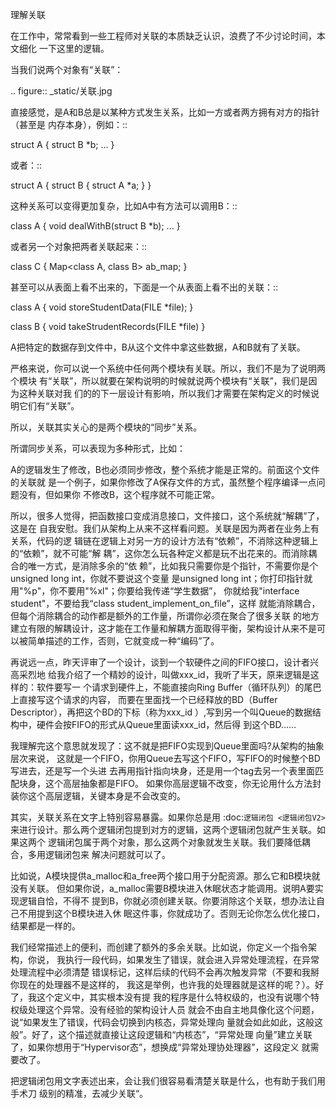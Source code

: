         
理解关联

在工作中，常常看到一些工程师对关联的本质缺乏认识，浪费了不少讨论时间，本文细化
一下这里的逻辑。

当我们说两个对象有“关联”：

  .. figure:: _static/关联.jpg

直接感觉，是A和B总是以某种方式发生关系，比如一方或者两方拥有对方的指针（甚至是
内存本身），例如：::

  struct A {
  struct B *b;
  ...
  }

或者：::

  struct A {
  struct B {
  struct A *a;
  }
  }

这种关系可以变得更加复杂，比如A中有方法可以调用B：::

  class A {
  void dealWithB(struct B *b);
  ...
  }

或者另一个对象把两者关联起来：::

  class C {
  Map<class A, class B> ab_map;
  }

甚至可以从表面上看不出来的，下面是一个从表面上看不出的关联：::

  class A {
  void storeStudentData(FILE *file);
  }

  class B {
  void takeStrudentRecords(FILE *file)
  }

A把特定的数据存到文件中，B从这个文件中拿这些数据，A和B就有了关联。

严格来说，你可以说一个系统中任何两个模块有关联。所以，我们不是为了说明两个模块
有“关联”，所以就要在架构说明的时候就说两个模块有“关联”，我们是因为这种关联对我
们的的下一层设计有影响，所以我们才需要在架构定义的时候说明它们有“关联”。

所以，关联其实关心的是两个模块的“同步”关系。

所谓同步关系，可以表现为多种形式，比如：

A的逻辑发生了修改，B也必须同步修改，整个系统才能是正常的。前面这个文件的关联就
是一个例子，如果你修改了A保存文件的方式，虽然整个程序编译一点问题没有，但如果你
不修改B，这个程序就不可能正常。

所以，很多人觉得，把函数接口变成消息接口，文件接口，这个系统就“解耦”了，这是在
自我安慰。我们从架构上从来不这样看问题。关联是因为两者在业务上有关系，代码的逻
辑链在逻辑上对另一方的设计方法有“依赖”，不消除这种逻辑上的“依赖”，就不可能“解
耦”，这你怎么玩各种定义都是玩不出花来的。而消除耦合的唯一方式，是消除多余的“依
赖”，比如我只需要你是个指针，不需要你是个unsigned long int，你就不要说这个变量
是unsigned long int；你打印指针就用"%p"，你不要用"%xl"；你要给我传递“学生数据”，
你就给我"interface student"，不要给我“class student_implement_on_file”，这样
就能消除耦合，但每个消除耦合的动作都是额外的工作量，所谓你必须在聚合了很多关联
的地方建立有限的解耦设计，这才能在工作量和解耦方面取得平衡，架构设计从来不是可
以被简单描述的工作，否则，它就变成一种“编码”了。

再说远一点，昨天评审了一个设计，谈到一个软硬件之间的FIFO接口，设计者兴高采烈地
给我介绍了一个精妙的设计，叫做xxx_id，我听了半天，原来逻辑是这样的：软件要写一
个请求到硬件上，不能直接向Ring Buffer（循环队列）的尾巴上直接写这个请求的内容，
而要在里面找一个已经释放的BD（Buffer Descriptor），再把这个BD的下标（称为xxx_id
）,写到另一个叫Queue的数据结构中，硬件会按FIFO的形式从Queue里面读xxx_id，然后得
到这个BD……

我理解完这个意思就发现了：这不就是把FIFO实现到Queue里面吗?从架构的抽象层次来说，
这就是一个FIFO，你用Queue去写这个FIFO，写FIFO的时候整个BD写进去，还是写一个头进
去再用指针指向块身，还是用一个tag去另一个表里面匹配块身，这个高层抽象都是FIFO。
如果你高层逻辑不改变，你无论用什么方法封装你这个高层逻辑，关键本身是不会改变的。

其实，关联关系在文字上特别容易暴露。如果你总是用
:doc:`逻辑闭包 <逻辑闭包V2>`
来进行设计。那么两个逻辑闭包提到对方的逻辑，这两个逻辑闭包就产生关联。如果这两个
逻辑闭包属于两个对象，那么这两个对象就发生关联。我们要降低耦合，多用逻辑闭包来
解决问题就可以了。

比如说，A模块提供a_malloc和a_free两个接口用于分配资源。那么它和B模块就没有关联。
但如果你说，a_malloc需要B模块进入休眠状态才能调用。说明A要实现逻辑自恰，不得不
提到B，你就必须创建关联。你要消除这个关联，想办法让自己不用提到这个B模块进入休
眠这件事，你就成功了。否则无论你怎么优化接口，结果都是一样的。

我们经常描述上的便利，而创建了额外的多余关联。比如说，你定义一个指令架构，你说，
我执行一段代码，如果发生了错误，就会进入异常处理流程，在异常处理流程中必须清楚
错误标记，这样后续的代码不会再次触发异常（不要和我掰你现在的处理器不是这样的，
我这是举例，也许我的处理器就是这样的呢？）。好了，我这个定义中，其实根本没有提
我的程序是什么特权级的，也没有说哪个特权级处理这个异常。没有经验的架构设计人员
就会不由自主地具像化这个问题，说“如果发生了错误，代码会切换到内核态，异常处理向
量就会如此如此，这般这般”。好了，这个描述就直接让这段逻辑和“内核态”，“异常处理
向量”建立关联了，如果你想用于“Hypervisor态”，想换成“异常处理协处理器”，这段定义
就需要改了。

把逻辑闭包用文字表述出来，会让我们很容易看清楚关联是什么，也有助于我们用手术刀
级别的精准，去减少关联“。

